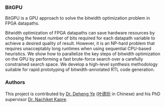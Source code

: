 ### BitGPU
BitGPU is a GPU approach to solve the bitwidth optimization problem in FPGA datapaths. 

Bitwidth optimization of FPGA datapaths can save hardware resources by choosing the fewest number of bits required for each datapath variable to achieve a desired quality of result. However, it is an NP-hard problem that requires unacceptably long runtimes when using sequential CPU-based heuristics. We show how to parallelize the key steps of bitwidth optimization on the GPU by performing a fast brute-force search over a carefully constrained search space. We develop a high-level synthesis methodology suitable for rapid prototyping of bitwidth-annotated RTL code generation.

### Authors
This project is contributed by [Dr. Deheng Ye](http://yedeheng.weebly.com/) ([叶德珩](http://yedeheng.weebly.com/) in Chinese) and his PhD supervisor [Dr. Nachiket Kapre](http://nachiket.github.io/). 
